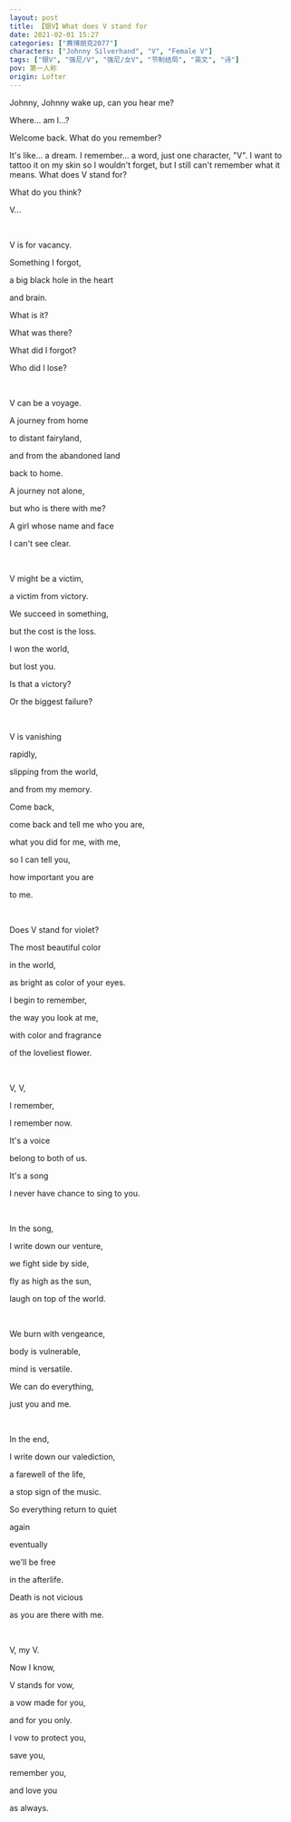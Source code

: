 ```yaml
---
layout: post
title: 【银V】What does V stand for
date: 2021-02-01 15:27
categories: ["赛博朋克2077"]
characters: ["Johnny Silverhand", "V", "Female V"]
tags: ["银V", "强尼/V", "强尼/女V", "节制结局", "英文", "诗"]
pov: 第一人称
origin: Lofter
---
```


Johnny, Johnny wake up, can you hear me?

Where... am I...?

Welcome back. What do you remember?

It's like... a dream. I remember... a word, just one character, "V". I want to tattoo it on my skin so I wouldn't forget, but I still can't remember what it means. What does V stand for?

What do you think?

V...

<br>

V is for vacancy.

Something I forgot, 

a big black hole in the heart

and brain.

What is it?

What was there?

What did I forgot?

Who did I lose?

<br>

V can be a voyage.

A journey from home 

to distant fairyland, 

and from the abandoned land 

back to home. 

A journey not alone, 

but who is there with me? 

A girl whose name and face 

I can't see clear.

<br>

V might be a victim, 

a victim from victory.

We succeed in something,

but the cost is the loss.

I won the world,

but lost you.

Is that a victory?

Or the biggest failure?

<br>

V is vanishing

rapidly,

slipping from the world, 

and from my memory.

Come back, 

come back and tell me who you are,

what you did for me, with me,

so I can tell you,

how important you are

to me.

<br>

Does V stand for violet?

The most beautiful color

in the world,

as bright as color of your eyes.

I begin to remember,

the way you look at me,

with color and fragrance 

of the loveliest flower.

<br>

V, V,

I remember,

I remember now.

It's a voice 

belong to both of us.

It's a song

I never have chance to sing to you.

<br>

In the song,

I write down our venture,

we fight side by side,

fly as high as the sun,

laugh on top of the world.

<br>

We burn with vengeance,

body is vulnerable,

mind is versatile.

We can do everything,

just you and me.

<br>

In the end,

I write down our valediction,

a farewell of the life,

a stop sign of the music.

So everything return to quiet

again

eventually

we'll be free

in the afterlife.

Death is not vicious

as you are there with me.

<br>

V, my V.

Now I know,

V stands for vow,

a vow made for you,

and for you only.

I vow to protect you,

save you,

remember you,

and love you

as always.
